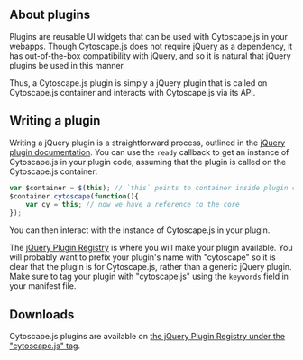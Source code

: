 ## About plugins

Plugins are reusable UI widgets that can be used with Cytoscape.js in your webapps.  Though Cytoscape.js does not require jQuery as a dependency, it has out-of-the-box compatibility with jQuery, and so it is natural that jQuery plugins be used in this manner.

Thus, a Cytoscape.js plugin is simply a jQuery plugin that is called on Cytoscape.js container and interacts with Cytoscape.js via its API.



## Writing a plugin

Writing a jQuery plugin is a straightforward process, outlined in the [jQuery plugin documentation](http://learn.jquery.com/plugins/).  You can use the `ready` callback to get an instance of Cytoscape.js in your plugin code, assuming that the plugin is called on the Cytoscape.js container:

```js
var $container = $(this); // `this` points to container inside plugin code
$container.cytoscape(function(){
	var cy = this; // now we have a reference to the core
});
```

You can then interact with the instance of Cytoscape.js in your plugin.

The [jQuery Plugin Registry](http://plugins.jquery.com) is where you will make your plugin available.  You will probably want to prefix your plugin's name with "cytoscape" so it is clear that the plugin is for Cytoscape.js, rather than a generic jQuery plugin.  Make sure to tag your plugin with "cytoscape.js" using the `keywords` field in your manifest file.



## Downloads

Cytoscape.js plugins are available on [the jQuery Plugin Registry under the "cytoscape.js" tag](http://plugins.jquery.com/tag/cytoscape.js/).